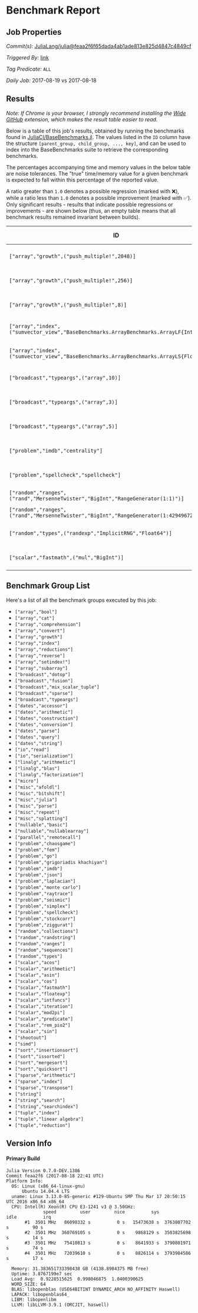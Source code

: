 # Benchmark Report

## Job Properties

*Commit(s):* [JuliaLang/julia@feaa2f6f65dada4ab1ade813e825d4847c4849cf](https://github.com/JuliaLang/julia/commit/feaa2f6f65dada4ab1ade813e825d4847c4849cf)

*Triggered By:* [link](https://github.com/JuliaLang/julia/commit/feaa2f6f65dada4ab1ade813e825d4847c4849cf#commitcomment-23736762)

*Tag Predicate:* `ALL`

*Daily Job:* 2017-08-19 vs 2017-08-18

## Results

*Note: If Chrome is your browser, I strongly recommend installing the [Wide GitHub](https://chrome.google.com/webstore/detail/wide-github/kaalofacklcidaampbokdplbklpeldpj?hl=en)
extension, which makes the result table easier to read.*

Below is a table of this job's results, obtained by running the benchmarks found in
[JuliaCI/BaseBenchmarks.jl](https://github.com/JuliaCI/BaseBenchmarks.jl). The values
listed in the `ID` column have the structure `[parent_group, child_group, ..., key]`,
and can be used to index into the BaseBenchmarks suite to retrieve the corresponding
benchmarks.

The percentages accompanying time and memory values in the below table are noise tolerances. The "true"
time/memory value for a given benchmark is expected to fall within this percentage of the reported value.

A ratio greater than `1.0` denotes a possible regression (marked with :x:), while a ratio less
than `1.0` denotes a possible improvement (marked with :white_check_mark:). Only significant results - results
that indicate possible regressions or improvements - are shown below (thus, an empty table means that all
benchmark results remained invariant between builds).

| ID | time ratio | memory ratio |
|----|------------|--------------|
| `["array","growth",("push_multiple!",2048)]` | 1.25 (15%) :x: | 1.00 (1%)  |
| `["array","growth",("push_multiple!",256)]` | 1.21 (15%) :x: | 1.00 (1%)  |
| `["array","growth",("push_multiple!",8)]` | 1.18 (15%) :x: | 1.00 (1%)  |
| `["array","index",("sumvector_view","BaseBenchmarks.ArrayBenchmarks.ArrayLF{Int32,2}")]` | 1.72 (50%) :x: | 1.00 (1%)  |
| `["array","index",("sumvector_view","BaseBenchmarks.ArrayBenchmarks.ArrayLS{Float32,2}")]` | 1.54 (50%) :x: | 1.00 (1%)  |
| `["broadcast","typeargs",("array",10)]` | 1.15 (15%) :x: | 1.00 (1%)  |
| `["broadcast","typeargs",("array",3)]` | 1.21 (15%) :x: | 1.00 (1%)  |
| `["broadcast","typeargs",("array",5)]` | 1.19 (15%) :x: | 1.00 (1%)  |
| `["problem","imdb","centrality"]` | 1.35 (15%) :x: | 1.67 (1%) :x: |
| `["problem","spellcheck","spellcheck"]` | 1.25 (15%) :x: | 1.09 (1%) :x: |
| `["random","ranges",("rand","MersenneTwister","BigInt","RangeGenerator(1:1)")]` | 1.08 (25%)  | 0.99 (1%) :white_check_mark: |
| `["random","ranges",("rand","MersenneTwister","BigInt","RangeGenerator(1:4294967297)")]` | 1.10 (25%)  | 1.01 (1%) :x: |
| `["random","types",("randexp","ImplicitRNG","Float64")]` | 1.27 (25%) :x: | 1.00 (1%)  |
| `["scalar","fastmath",("mul","BigInt")]` | 1.69 (40%) :x: | 1.00 (1%)  |

## Benchmark Group List

Here's a list of all the benchmark groups executed by this job:

- `["array","bool"]`
- `["array","cat"]`
- `["array","comprehension"]`
- `["array","convert"]`
- `["array","growth"]`
- `["array","index"]`
- `["array","reductions"]`
- `["array","reverse"]`
- `["array","setindex!"]`
- `["array","subarray"]`
- `["broadcast","dotop"]`
- `["broadcast","fusion"]`
- `["broadcast","mix_scalar_tuple"]`
- `["broadcast","sparse"]`
- `["broadcast","typeargs"]`
- `["dates","accessor"]`
- `["dates","arithmetic"]`
- `["dates","construction"]`
- `["dates","conversion"]`
- `["dates","parse"]`
- `["dates","query"]`
- `["dates","string"]`
- `["io","read"]`
- `["io","serialization"]`
- `["linalg","arithmetic"]`
- `["linalg","blas"]`
- `["linalg","factorization"]`
- `["micro"]`
- `["misc","afoldl"]`
- `["misc","bitshift"]`
- `["misc","julia"]`
- `["misc","parse"]`
- `["misc","repeat"]`
- `["misc","splatting"]`
- `["nullable","basic"]`
- `["nullable","nullablearray"]`
- `["parallel","remotecall"]`
- `["problem","chaosgame"]`
- `["problem","fem"]`
- `["problem","go"]`
- `["problem","grigoriadis khachiyan"]`
- `["problem","imdb"]`
- `["problem","json"]`
- `["problem","laplacian"]`
- `["problem","monte carlo"]`
- `["problem","raytrace"]`
- `["problem","seismic"]`
- `["problem","simplex"]`
- `["problem","spellcheck"]`
- `["problem","stockcorr"]`
- `["problem","ziggurat"]`
- `["random","collections"]`
- `["random","randstring"]`
- `["random","ranges"]`
- `["random","sequences"]`
- `["random","types"]`
- `["scalar","acos"]`
- `["scalar","arithmetic"]`
- `["scalar","asin"]`
- `["scalar","cos"]`
- `["scalar","fastmath"]`
- `["scalar","floatexp"]`
- `["scalar","intfuncs"]`
- `["scalar","iteration"]`
- `["scalar","mod2pi"]`
- `["scalar","predicate"]`
- `["scalar","rem_pio2"]`
- `["scalar","sin"]`
- `["shootout"]`
- `["simd"]`
- `["sort","insertionsort"]`
- `["sort","issorted"]`
- `["sort","mergesort"]`
- `["sort","quicksort"]`
- `["sparse","arithmetic"]`
- `["sparse","index"]`
- `["sparse","transpose"]`
- `["string"]`
- `["string","search"]`
- `["string","searchindex"]`
- `["tuple","index"]`
- `["tuple","linear algebra"]`
- `["tuple","reduction"]`

## Version Info

#### Primary Build

```
Julia Version 0.7.0-DEV.1386
Commit feaa2f6 (2017-08-18 22:41 UTC)
Platform Info:
  OS: Linux (x86_64-linux-gnu)
      Ubuntu 14.04.4 LTS
  uname: Linux 3.13.0-85-generic #129-Ubuntu SMP Thu Mar 17 20:50:15 UTC 2016 x86_64 x86_64
  CPU: Intel(R) Xeon(R) CPU E3-1241 v3 @ 3.50GHz: 
              speed         user         nice          sys         idle          irq
       #1  3501 MHz   86098332 s          0 s   15473638 s  3763807702 s         90 s
       #2  3501 MHz  360769105 s          0 s    9868129 s  3503825698 s         14 s
       #3  3501 MHz   75410813 s          0 s    8641933 s  3790801971 s         74 s
       #4  3501 MHz   72039610 s          0 s    8826114 s  3793984586 s         17 s
       
  Memory: 31.383651733398438 GB (4138.8984375 MB free)
  Uptime: 3.8767199e7 sec
  Load Avg:  0.9228515625  0.998046875  1.0400390625
  WORD_SIZE: 64
  BLAS: libopenblas (USE64BITINT DYNAMIC_ARCH NO_AFFINITY Haswell)
  LAPACK: libopenblas64_
  LIBM: libopenlibm
  LLVM: libLLVM-3.9.1 (ORCJIT, haswell)

```
